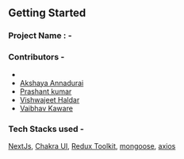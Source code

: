 ## Getting Started

### Project Name : - 
### Contributors - 
- []()
- [Akshaya Annadurai](https://github.com/AkshayaAnnadurai)
- [Prashant kumar](https://github.com/PRASHANT7277)
- [Vishwajeet Haldar](https://github.com/vishwajeethaldar)
- [Vaibhav Kaware](https://github.com/vkaware)


### Tech Stacks used - 
[NextJs](), [Chakra UI](), [Redux Toolkit](), [mongoose](), [axios]()